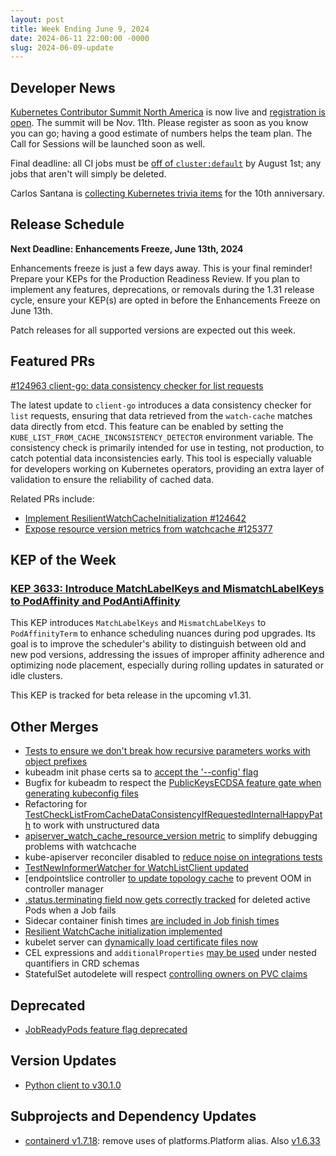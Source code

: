 ```yaml
---
layout: post
title: Week Ending June 9, 2024
date: 2024-06-11 22:00:00 -0000
slug: 2024-06-09-update
---
```


## Developer News

[Kubernetes Contributor Summit North America](https://www.kubernetes.dev/events/2024/kcsna/) is now live and [registration is open](https://www.kubernetes.dev/events/2024/kcsna/registration/).  The summit will be Nov. 11th.  Please register as soon as you know you can go; having a good estimate of numbers helps the team plan.  The Call for Sessions will be launched soon as well.

Final deadline: all CI jobs must be [off of `cluster:default`](https://groups.google.com/a/kubernetes.io/g/dev/c/p6PAML90ZOU/m/C7hlRHdxAAAJ) by August 1st; any jobs that aren't will simply be deleted.

Carlos Santana is [collecting Kubernetes trivia items](https://groups.google.com/a/kubernetes.io/g/dev/c/AmAbg-V2bv4) for the 10th anniversary.

## Release Schedule

**Next Deadline: Enhancements Freeze, June 13th, 2024**

Enhancements freeze is just a few days away. This is your final reminder! Prepare your KEPs for the Production Readiness Review. If you plan to implement any features, deprecations, or removals during the 1.31 release cycle, ensure your KEP(s) are opted in before the Enhancements Freeze on June 13th.

Patch releases for all supported versions are expected out this week.

## Featured PRs

[#124963 client-go: data consistency checker for list requests](https://github.com/kubernetes/kubernetes/pull/124963)

The latest update to `client-go` introduces a data consistency checker for `list` requests, ensuring that data retrieved from the `watch-cache` matches data directly from etcd. This feature can be enabled by setting the `KUBE_LIST_FROM_CACHE_INCONSISTENCY_DETECTOR` environment variable. The consistency check is primarily intended for use in testing, not production, to catch potential data inconsistencies early. This tool is especially valuable for developers working on Kubernetes operators, providing an extra layer of validation to ensure the reliability of cached data.

Related PRs include:
- [Implement ResilientWatchCacheInitialization #124642](https://github.com/kubernetes/kubernetes/pull/124642)
- [Expose resource version metrics from watchcache #125377](https://github.com/kubernetes/kubernetes/pull/125377)

## KEP of the Week
### [KEP 3633: Introduce MatchLabelKeys and MismatchLabelKeys to PodAffinity and PodAntiAffinity](https://github.com/kubernetes/enhancements/tree/master/keps/sig-scheduling/3633-matchlabelkeys-to-podaffinity)

This KEP introduces `MatchLabelKeys` and `MismatchLabelKeys` to `PodAffinityTerm` to enhance scheduling nuances during pod upgrades. Its goal is to improve the scheduler's ability to distinguish between old and new pod versions, addressing the issues of improper affinity adherence and optimizing node placement, especially during rolling updates in saturated or idle clusters.

This KEP is tracked for beta release in the upcoming v1.31.

## Other Merges

* [Tests to ensure we don't break how recursive parameters works with object prefixes](https://github.com/kubernetes/kubernetes/pull/125441)
* kubeadm init phase certs sa to [accept the '--config' flag](https://github.com/kubernetes/kubernetes/pull/125396)
* Bugfix for kubeadm to respect the [PublicKeysECDSA feature gate when generating kubeconfig files](https://github.com/kubernetes/kubernetes/pull/125388)
* Refactoring for [TestCheckListFromCacheDataConsistencyIfRequestedInternalHappyPath](https://github.com/kubernetes/kubernetes/pull/125383) to work with unstructured data
* [apiserver_watch_cache_resource_version metric](https://github.com/kubernetes/kubernetes/pull/125377) to simplify debugging problems with watchcache
* kube-apiserver reconciler disabled to [reduce noise on integrations tests](https://github.com/kubernetes/kubernetes/pull/125329)
* [TestNewInformerWatcher for WatchListClient updated](https://github.com/kubernetes/kubernetes/pull/125302)
* [endpointslice controller [to update topology cache](https://github.com/kubernetes/kubernetes/pull/125294) to prevent OOM in controller manager
* [.status.terminating field now gets correctly tracked](https://github.com/kubernetes/kubernetes/pull/125175) for deleted active Pods when a Job fails
* Sidecar container finish times [are included in Job finish times]((https://github.com/kubernetes/kubernetes/pull/124942))
* [Resilient WatchCache initialization implemented](https://github.com/kubernetes/kubernetes/pull/124942)
* kubelet server can [dynamically load certificate files now](https://github.com/kubernetes/kubernetes/pull/124574)
* CEL expressions and `additionalProperties` [may be used](https://github.com/kubernetes/kubernetes/pull/124381) under nested quantifiers in CRD schemas
* StatefulSet autodelete will respect [controlling owners on PVC claims](https://github.com/kubernetes/kubernetes/pull/122499)

## Deprecated

* [JobReadyPods feature flag deprecated](https://github.com/kubernetes/kubernetes/pull/125168)

## Version Updates

* [Python client to v30.1.0](https://github.com/kubernetes-client/python/releases/tag/v30.1.0)

## Subprojects and Dependency Updates

* [containerd v1.7.18](https://github.com/containerd/containerd/releases/tag/v1.7.18): remove uses of platforms.Platform alias. Also [v1.6.33](https://github.com/containerd/containerd/releases/tag/v1.6.33)
